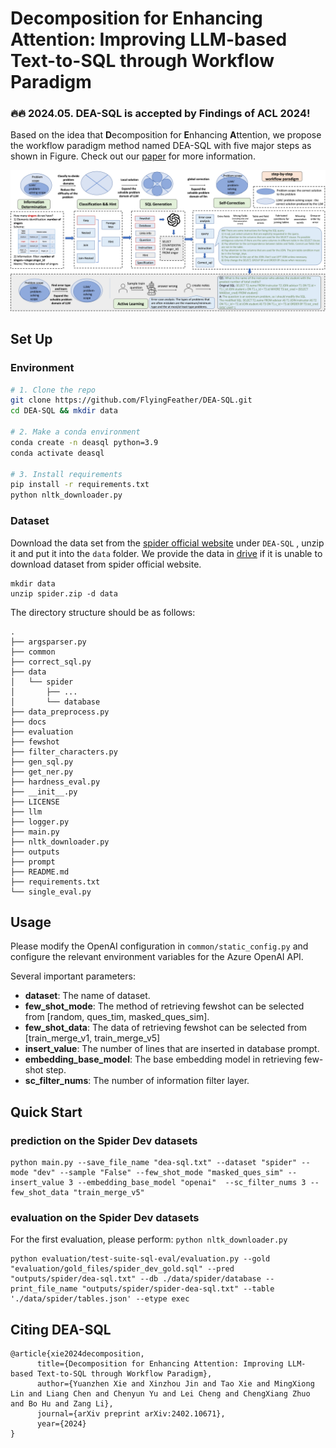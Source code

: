 # Decomposition for Enhancing Attention: Improving LLM-based Text-to-SQL through Workflow Paradigm

### 🔥🔥 2024.05. DEA-SQL is accepted by Findings of ACL 2024!

Based on the idea that **D**ecomposition for **E**nhancing **A**ttention, we propose the workflow paradigm method named DEA-SQL with five major steps as shown in Figure. Check out our [paper](https://arxiv.org/abs/2402.10671) for more information.


![model](./docs/model.png)

## Set Up

### Environment

```bash
# 1. Clone the repo
git clone https://github.com/FlyingFeather/DEA-SQL.git
cd DEA-SQL && mkdir data

# 2. Make a conda environment
conda create -n deasql python=3.9
conda activate deasql

# 3. Install requirements
pip install -r requirements.txt
python nltk_downloader.py
```


### Dataset

Download the data set from the [spider official website](https://yale-lily.github.io/spider) under `DEA-SQL` , unzip it and put it into the `data` folder. 
We provide the data in [drive](https://drive.google.com/file/d/15tQXB7ilPXBxuJU7ynPeNk_nLqtg8XgK/view?usp=sharing) if it is unable to download dataset from spider official website.


```
mkdir data
unzip spider.zip -d data
```

The directory structure should be as follows:

```
.
├── argsparser.py
├── common
├── correct_sql.py
├── data
│   └── spider
│		├── ...
│		└── database
├── data_preprocess.py
├── docs
├── evaluation
├── fewshot
├── filter_characters.py
├── gen_sql.py
├── get_ner.py
├── hardness_eval.py
├── __init__.py
├── LICENSE
├── llm
├── logger.py
├── main.py
├── nltk_downloader.py
├── outputs
├── prompt
├── README.md
├── requirements.txt
└── single_eval.py
```


## Usage
Please modify the OpenAI configuration in `common/static_config.py` and configure the relevant environment variables for the Azure OpenAI API.

Several important parameters:
- **dataset**: The name of dataset.
- **few_shot_mode**: The method of retrieving fewshot can be selected from [random, ques_tim, masked_ques_sim].
- **few_shot_data**: The data of retrieving fewshot can be selected from [train_merge_v1, train_merge_v5]
- **insert_value**: The number of lines that are inserted in database prompt.
- **embedding_base_model**: The base embedding model in retrieving few-shot step.
- **sc_filter_nums**: The number of information filter layer.

## Quick Start

### prediction on the Spider Dev datasets
```
python main.py --save_file_name "dea-sql.txt" --dataset "spider" --mode "dev" --sample "False" --few_shot_mode "masked_ques_sim" --insert_value 3 --embedding_base_model "openai"  --sc_filter_nums 3 --few_shot_data "train_merge_v5"
```

### evaluation on the Spider Dev datasets
For the first evaluation, please perform: `python nltk_downloader.py`

```
python evaluation/test-suite-sql-eval/evaluation.py --gold "evaluation/gold_files/spider_dev_gold.sql" --pred "outputs/spider/dea-sql.txt" --db ./data/spider/database --print_file_name "outputs/spider/spider-dea-sql.txt" --table './data/spider/tables.json' --etype exec
```

## Citing DEA-SQL

```
@article{xie2024decomposition,
      title={Decomposition for Enhancing Attention: Improving LLM-based Text-to-SQL through Workflow Paradigm}, 
      author={Yuanzhen Xie and Xinzhou Jin and Tao Xie and MingXiong Lin and Liang Chen and Chenyun Yu and Lei Cheng and ChengXiang Zhuo and Bo Hu and Zang Li},
      journal={arXiv preprint arXiv:2402.10671},
      year={2024}
}
```
